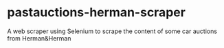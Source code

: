 # pastauctions-herman-scraper
A web scraper using Selenium to scrape the content of some car auctions from Herman&amp;Herman
